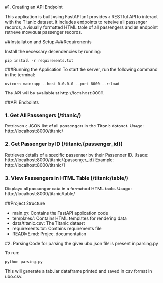 #1. Creating an API Endpoint

This application is built using FastAPI anf provides a RESTful API to interact with the Titanic dataset. It includes endpoints to retreive all passenger records, a visually formatted HTML table of all passengers and an endpoint retrieve individual passenger records.

##Installation and Setup
###Requirements

Install the necessary dependencies by running:
```
pip install -r requirements.txt
```

###Running the Application
To start the server, run the following command in the terminal:
```
uvicorn main:app --host 0.0.0.0 --port 8000 --reload
```

The API will be available at http://localhost:8000.

##API Endpoints
### 1. Get All Passengers (/titanic/)
Retrieves a JSON list of all passengers in the Titanic dataset.
Usage: http://localhost:8000/titanic/
### 2. Get Passenger by ID (/titanic/{passenger_id})
Retrieves details of a specific passenger by their Passenger ID.
Usage: http://localhost:8000/titanic/{passenger_id}
Example: http://localhost:8000/titanic/1
### 3. View Passengers in HTML Table (/titanic/table/)
Displays all passenger data in a formatted HTML table.
Usage: http://localhost:8000/titanic/table/

##Project Structure
- main.py: Contains the FastAPI application code
- templates/: Contains HTML templates for rendering data
- data/titanic.csv: The Titanic dataset
- requirements.txt: Contains requirements file
- README.md: Project documentation

#2. Parsing
Code for parsing the given ubo.json file is present in parsing.py

To run:
```
python parsing.py
```

This will generate a tabular dataframe printed and saved in csv format in ubo.csv.
